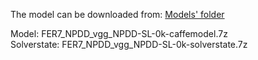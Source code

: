 The model can be downloaded from: [Models' folder](https://drive.google.com/open?id=1Amp9jJSu32tZ_DHe_ljziGzC-fE42Pfg)

Model: FER7_NPDD_vgg_NPDD-SL-0k-caffemodel.7z<br>
Solverstate: FER7_NPDD_vgg_NPDD-SL-0k-solverstate.7z
